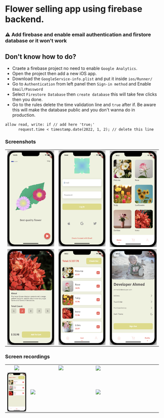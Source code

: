 # Flower selling app using firebase backend.
### ⚠️ Add firebase and enable email authentication and firstore database or it won't work
## Don't know how to do?
 - Craete a firebase project no need to enable `Google Analytics`.
 - Open the project then add a new iOS app. 
 - Download the `GoogleService-info.plist` and put it inside `ios/Runner/`
 - Go to `Authentication` from left panel then `Sign-in method` and Enable `Email/Password`
 - Select `Firestore Database` then `create database` this will take few clicks then you done.
- Go to the rules delete the time validation line and `true` after if. Be aware this will make the database public and you don't wanna do in production. 
```
allow read, write: if // add here 'true;'
      request.time < timestamp.date(2022, 1, 2); // delete this line
```
### Screenshots

<table>
   <tr>
      <td align="center">
         <img src="https://raw.githubusercontent.com/watery-desert/assets/main/flower_selling_app/screenshots/onboarding.png" width="200"/>
      </td>
      <td align="center">
         <img src="https://raw.githubusercontent.com/watery-desert/assets/main/flower_selling_app/screenshots/login.png" width="200"/>
      </td>
      <td align="center">
         <img align="right" src="https://raw.githubusercontent.com/watery-desert/assets/main/flower_selling_app/screenshots/home.png" width="200"/>
      </td>
   </tr>
   <tr>
      <td align="center">
         <img align="left" src="https://raw.githubusercontent.com/watery-desert/assets/main/flower_selling_app/screenshots/flower_detail.png" width="200"/>
      </td>
      <td align="center">
         <img align="left" src="https://raw.githubusercontent.com/watery-desert/assets/main/flower_selling_app/screenshots/cart.png" width="200"/>
      </td>
      <td align="center">
         <img align="left" src="https://raw.githubusercontent.com/watery-desert/assets/main/flower_selling_app/screenshots/profile.png" width="200"/>
      </td>      
   </tr>
</table>






### Screen recordings

<table>
   <tr>
      <td align="center">
         <img src="https://raw.githubusercontent.com/watery-desert/assets/main/flower_selling_app/screen_recordings/authentication_home.gif" width="200"/>
      </td>
      <td align="center">
         <img src="https://raw.githubusercontent.com/watery-desert/assets/main/flower_selling_app/screen_recordings/onboarding.gif" width="200"/>
      </td>
      <td align="center">
         <img align="right" src="https://raw.githubusercontent.com/watery-desert/assets/main/flower_selling_app/screen_recordings/add_to_cart.gif" width="200"/>
      </td>
   </tr>
   <tr>
      <td align="center">
         <img align="left" src="https://raw.githubusercontent.com/watery-desert/assets/main/flower_selling_app/screen_recordings/cart.gif" width="200"/>
      </td>
      <td align="center">
         <img align="left" src="https://raw.githubusercontent.com/watery-desert/assets/main/flower_selling_app/screen_recordings/dark_mode.gif" width="200"/>
      </td>
      <td align="center">
         <img align="left" src="https://raw.githubusercontent.com/watery-desert/assets/main/flower_selling_app/screen_recordings/signout.gif" width="200"/>
      </td>      
   </tr>
</table>







